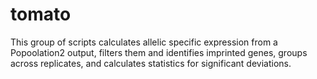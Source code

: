 # tomato
This group of scripts calculates allelic specific expression from a Popoolation2 output, filters them and identifies imprinted genes, groups across replicates, and calculates statistics for significant deviations.
